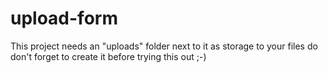 # upload-form

This project needs an "uploads" folder next to it as storage to your files do don't forget to create it before trying this out ;-)
